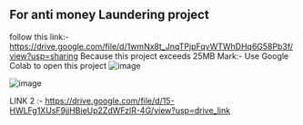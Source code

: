 ## For anti money Laundering project 
follow this link:- https://drive.google.com/file/d/1wmNx8t_JnqTPjpFqvWTWhDHq6G58Pb3f/view?usp=sharing
Because this project exceeds 25MB Mark:-
Use Google Colab to open this project 
![image](https://github.com/harshu722/ML-AI-personal-1/assets/91141030/60089793-e1e1-4af0-860a-38c62694afa0)

![image](https://github.com/harshu722/ML-AI-personal-1/assets/91141030/36842dae-bcf9-4d1b-a651-ca6a33670255)

LINK 2 :- https://drive.google.com/file/d/15-HWLFg1XUsF9jjHBieUp2ZdWFzlR-4G/view?usp=drive_link
